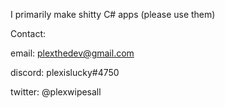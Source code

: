 I primarily make shitty C# apps (please use them)

Contact:

  email: plexthedev@gmail.com
  
  discord: plexislucky#4750
  
  twitter: @plexwipesall
